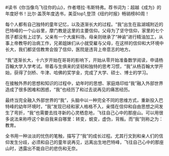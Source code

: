\#读书《你当像鸟飞往你的山》，作者塔拉·韦斯特弗。荐书词为：超越《成为》的年度好书！比尔·盖茨年度选书，美亚top1,登顶《纽约时报》畅销榜80周！

每个人都有自己独特的童年记忆，以及逐渐长大的过程。“我”出生在盐湖城附近的巴特峰的一个山谷里，摩门教是这里的主要信仰。父母为了坚守信仰，家里的七个孩子都没有上过学。父亲有一个大废料场，母亲则继承了“神谕”进行精油加工，从事上帝教导的治病工作，兄弟姐妹们从小就受雇与父母，在这样的信仰和大环境中长大，我们都坚信教育会毁了信仰，医院是违背上帝意志的地方。

“我”逐渐长大，十六岁开始在哥哥的影响下，开始从零开始准备数学阅读，申请杨百翰大学入学考试。带着与生俱来的坚韧和独特的思考习惯，“我”从杨百翰大学开始，获得了剑桥、牛津、哈佛的奖学金，完成了大学、硕士、博士的学习。

在接触外界的思想和知识的过程中，幼年时的思想、家庭烙印给“我”融入外部世界造成了很多困难和困惑，“我”也经历了和过去说再见的痛苦经历。

最终当完全融入外部世界的“我”，头脑中以一种完全不同的思维方式，重新投入巴特峰的幼年环境时，“我”发现已经和家人格格不入，亲情在信仰和自由思想之间发生了弯折，“我”也需要去找寻新的心灵栖息地，飞往自己心中的那座山。可以用很多说法来称呼这个新自我来自哪里：转变，蜕变，虚伪，背叛。而“我”则称之为：教育。

全书用一种淡淡的忧伤的笔触，描写了“我”的成长过程。尤其行文到和亲人们的信仰发生分歧，必须和自己的童年说再见，远离出生地巴特峰，飞往自己心中的那座山时，透露出不能自已的悲伤和无奈。
